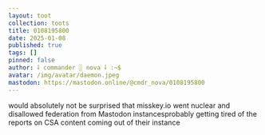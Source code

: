 ```yaml
---
layout: toot
collection: toots
title: 0108195800
date: 2025-01-08
published: true
tags: []
pinned: false
author: ⸸ commander ░ nova ⸸ :~$
avatar: /img/avatar/daemon.jpeg
mastodon: https://mastodon.online/@cmdr_nova/0108195800
---
```


would absolutely not be surprised that misskey.io went nuclear and disallowed federation from Mastodon instancesprobably getting tired of the reports on CSA content coming out of their instance
